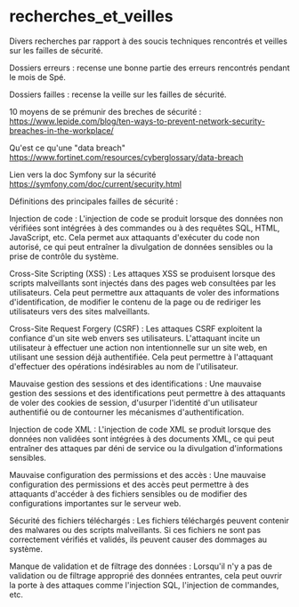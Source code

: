 # recherches_et_veilles
Divers recherches par rapport à des soucis techniques rencontrés et veilles sur les failles de sécurité.<br>

Dossiers erreurs : recense une bonne partie des erreurs rencontrés pendant le mois de Spé. <br>

Dossiers failles : recense la veille sur les failles de sécurité.

10 moyens de se prémunir des breches de sécurité :
https://www.lepide.com/blog/ten-ways-to-prevent-network-security-breaches-in-the-workplace/<br>

Qu'est ce qu'une "data breach"
https://www.fortinet.com/resources/cyberglossary/data-breach<br>

Lien vers la doc Symfony sur la sécurité 
https://symfony.com/doc/current/security.html<br>

Définitions des principales failles de sécurité :

Injection de code : L'injection de code se produit lorsque des données non vérifiées sont intégrées à des commandes ou à des requêtes SQL, HTML, JavaScript, etc. Cela permet aux attaquants d'exécuter du code non autorisé, ce qui peut entraîner la divulgation de données sensibles ou la prise de contrôle du système.

Cross-Site Scripting (XSS) : Les attaques XSS se produisent lorsque des scripts malveillants sont injectés dans des pages web consultées par les utilisateurs. Cela peut permettre aux attaquants de voler des informations d'identification, de modifier le contenu de la page ou de rediriger les utilisateurs vers des sites malveillants.

Cross-Site Request Forgery (CSRF) : Les attaques CSRF exploitent la confiance d'un site web envers ses utilisateurs. L'attaquant incite un utilisateur à effectuer une action non intentionnelle sur un site web, en utilisant une session déjà authentifiée. Cela peut permettre à l'attaquant d'effectuer des opérations indésirables au nom de l'utilisateur.

Mauvaise gestion des sessions et des identifications : Une mauvaise gestion des sessions et des identifications peut permettre à des attaquants de voler des cookies de session, d'usurper l'identité d'un utilisateur authentifié ou de contourner les mécanismes d'authentification.

Injection de code XML : L'injection de code XML se produit lorsque des données non validées sont intégrées à des documents XML, ce qui peut entraîner des attaques par déni de service ou la divulgation d'informations sensibles.

Mauvaise configuration des permissions et des accès : Une mauvaise configuration des permissions et des accès peut permettre à des attaquants d'accéder à des fichiers sensibles ou de modifier des configurations importantes sur le serveur web.

Sécurité des fichiers téléchargés : Les fichiers téléchargés peuvent contenir des malwares ou des scripts malveillants. Si ces fichiers ne sont pas correctement vérifiés et validés, ils peuvent causer des dommages au système.

Manque de validation et de filtrage des données : Lorsqu'il n'y a pas de validation ou de filtrage approprié des données entrantes, cela peut ouvrir la porte à des attaques comme l'injection SQL, l'injection de commandes, etc.

